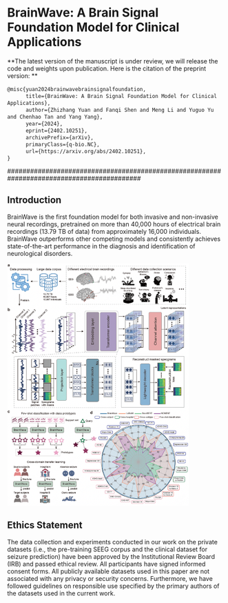 # BrainWave: A Brain Signal Foundation Model for Clinical Applications

**The latest version of the manuscript is under review, we will release the code and weights upon publication. Here is the citation of the preprint version: **

```
@misc{yuan2024brainwavebrainsignalfoundation,
      title={BrainWave: A Brain Signal Foundation Model for Clinical Applications}, 
      author={Zhizhang Yuan and Fanqi Shen and Meng Li and Yuguo Yu and Chenhao Tan and Yang Yang},
      year={2024},
      eprint={2402.10251},
      archivePrefix={arXiv},
      primaryClass={q-bio.NC},
      url={https://arxiv.org/abs/2402.10251}, 
}
```




###########################################################################################

## Introduction

BrainWave is the first foundation model for both invasive and non-invasive neural recordings, pretrained on more than 40,000 hours of electrical brain recordings (13.79 TB of data) from approximately 16,000 individuals. BrainWave outperforms other competing models and consistently achieves state-of-the-art performance in the diagnosis and identification of neurological disorders.

<img src="./img/bw_fig1.png" alt="bw_fig1" style="zoom:55%;" />



## Ethics Statement

The data collection and experiments conducted in our work on the private datasets (i.e., the pre-training SEEG corpus and the clinical dataset for seizure prediction) have been approved by the Institutional Review Board (IRB) and passed ethical review. All participants have signed informed consent forms. All publicly available datasets used in this paper are not associated with any privacy or security concerns. Furthermore, we have followed guidelines on responsible use specified by the primary authors of the datasets used in the current work.

